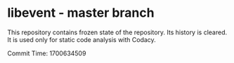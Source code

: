 # libevent - master branch

This repository contains frozen state of the repository.
Its history is cleared. It is used only for static code
analysis with Codacy.

Commit Time: 1700634509